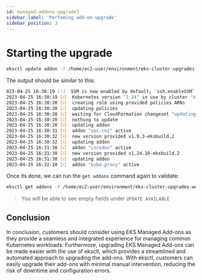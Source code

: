 ```yaml
---
id: managed-addons-upgrade3
sidebar_label: 'Perfoming add-on upgrade'
sidebar_position: 3
---
```


# Starting the upgrade

```bash
eksctl update addon -f /home/ec2-user/environment/eks-cluster-upgrades-workshop/helpers/cluster.yaml
```

The output should be similar to this:

```bash
023-04-25 16:30:19 [!]  SSM is now enabled by default; `ssh.enableSSM` is deprecated and will be removed in a future release
2023-04-25 16:30:19 [ℹ]  Kubernetes version "1.24" in use by cluster "eks-upgrade-demo"
2023-04-25 16:30:20 [ℹ]  creating role using provided policies ARNs
2023-04-25 16:30:20 [ℹ]  updating policies
2023-04-25 16:30:20 [ℹ]  waiting for CloudFormation changeset "updating-policy-7e5ddb83-b143-4b26-b383-943259c89fe1" for stack "eksctl-eks-upgrade-demo-addon-vpc-cni"
2023-04-25 16:30:20 [ℹ]  nothing to update
2023-04-25 16:30:20 [ℹ]  updating addon
2023-04-25 16:30:31 [ℹ]  addon "vpc-cni" active
2023-04-25 16:30:32 [ℹ]  new version provided v1.9.3-eksbuild.2
2023-04-25 16:30:32 [ℹ]  updating addon
2023-04-25 16:31:30 [ℹ]  addon "coredns" active
2023-04-25 16:31:30 [ℹ]  new version provided v1.24.10-eksbuild.2
2023-04-25 16:31:30 [ℹ]  updating addon
2023-04-25 16:32:10 [ℹ]  addon "kube-proxy" active
```

Once its done, we can run the `get addons` command again to validate:

```bash
eksctl get addons -f /home/ec2-user/environment/eks-cluster-upgrades-workshop/helpers/cluster.yaml
```

> You will be able to see empty fields under `UPDATE AVAILABLE`

## Conclusion

In conclusion, customers should consider using EKS Managed Add-ons as they provide a seamless and integrated experience for managing common Kubernetes workloads. Furthermore, upgrading EKS Managed Add-ons can be made easier with the use of eksctl, which provides a streamlined and automated approach to upgrading the add-ons. With eksctl, customers can easily upgrade their add-ons with minimal manual intervention, reducing the risk of downtime and configuration errors.

